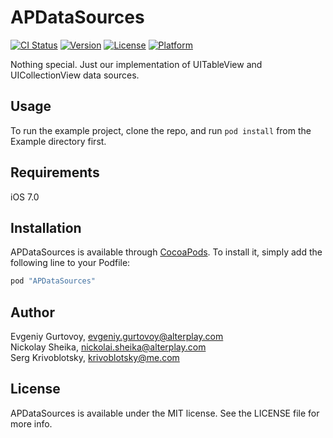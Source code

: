 # APDataSources

[![CI Status](https://travis-ci.org/Alterplay/APDataSources.svg?style=flat)](https://travis-ci.org/Alterplay/APDataSources)
[![Version](https://img.shields.io/cocoapods/v/APDataSources.svg?style=flat)](http://cocoapods.org/pods/APDataSources)
[![License](https://img.shields.io/cocoapods/l/APDataSources.svg?style=flat)](http://cocoapods.org/pods/APDataSources)
[![Platform](https://img.shields.io/cocoapods/p/APDataSources.svg?style=flat)](http://cocoapods.org/pods/APDataSources)

Nothing special. Just our implementation of UITableView and UICollectionView data sources.

## Usage

To run the example project, clone the repo, and run `pod install` from the Example directory first.

## Requirements

iOS 7.0

## Installation

APDataSources is available through [CocoaPods](http://cocoapods.org). To install
it, simply add the following line to your Podfile:

```ruby
pod "APDataSources"
```

## Author

Evgeniy Gurtovoy, evgeniy.gurtovoy@alterplay.com<br>
Nickolay Sheika, nickolai.sheika@alterplay.com<br>
Serg Krivoblotsky, krivoblotsky@me.com

## License

APDataSources is available under the MIT license. See the LICENSE file for more info.
